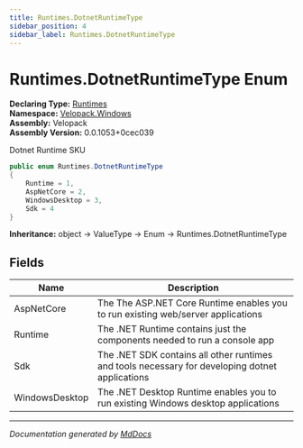 ```yaml
---
title: Runtimes.DotnetRuntimeType
sidebar_position: 4
sidebar_label: Runtimes.DotnetRuntimeType
---
```

<!--  
  <auto-generated>   
    The contents of this file were generated by a tool.  
    Changes to this file may be list if the file is regenerated  
  </auto-generated>   
-->

# Runtimes.DotnetRuntimeType Enum

**Declaring Type:** [Runtimes](../index.md)  
**Namespace:** [Velopack.Windows](../../index.md)  
**Assembly:** Velopack  
**Assembly Version:** 0.0.1053+0cec039

 Dotnet Runtime SKU 

```csharp
public enum Runtimes.DotnetRuntimeType
{
    Runtime = 1,
    AspNetCore = 2,
    WindowsDesktop = 3,
    Sdk = 4
}
```

**Inheritance:** object → ValueType → Enum → Runtimes.DotnetRuntimeType

## Fields

| Name           | Description                                                                                       |
| -------------- | ------------------------------------------------------------------------------------------------- |
| AspNetCore     |  The The ASP.NET Core Runtime enables you to run existing web\/server applications                |
| Runtime        |  The .NET Runtime contains just the components needed to run a console app                        |
| Sdk            |  The .NET SDK contains all other runtimes and tools necessary for developing dotnet applications  |
| WindowsDesktop |  The .NET Desktop Runtime enables you to run existing Windows desktop applications                |

___

*Documentation generated by [MdDocs](https://github.com/ap0llo/mddocs)*

